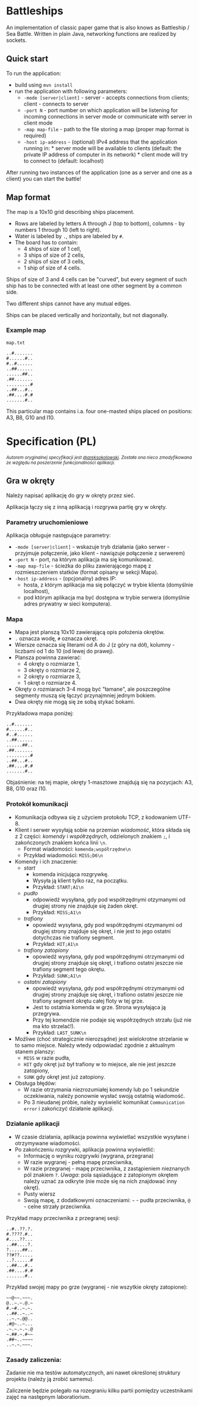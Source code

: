 # Battleships

An implementation of classic paper game that is also knows as Battleship / Sea Battle.
Written in plain Java, networking functions are realized by sockets.

## Quick start

To run the application:
* build using `mvn install`
* run the application with following parameters:
   * `-mode [server|client]` - server - accepts connections from clients; client - connects to server
   * `-port N` - port number on which application will be listening for incoming connections in server mode
   or communicate with server in client mode
   * `-map map-file` - path to the file storing a map (proper map format is required)
   * `-host ip-address` - (optional) IPv4 address that the application running in:
         * server mode will be available to clients (default: the private IP address of computer in its network)
         * client mode will try to connect to (default: localhost)

After running two instances of the application (one as a server and one as a client) you can start the battle!

## Map format

The map is a 10x10 grid describing ships placement.
* Rows are labeled by letters A through J (top to bottom), columns - by numbers 1 through 10 (left to right).
* Water is labeled by `.`, ships are labeled by `#`.
* The board has to contain:
  * 4 ships of size of 1 cell,
  * 3 ships of size of 2 cells,
  * 2 ships of size of 3 cells,
  * 1 ship of size of 4 cells.
  
Ships of size of 3 and 4 cells can be "curved", but every segment of such ship has to be connected with
at least one other segment by a common side.

Two different ships cannot have any mutual edges.

Ships can be placed vertically and horizontally, but not diagonally.

### Example map
`map.txt`

```
..#.......
#......#..
#..#......
..##......
......##..
.##.......
.........#
..##...#..
.##....#.#
.......#..
```
This particular map contains i.a. four one-masted ships placed on positions: A3, B8, G10 and I10.

# Specification (PL)

<sub>_Autorem oryginalnej specyfikacji jest [@areksokolowski](https://gitlab.com/areksokolowski)._
_Została ona nieco zmodyfikowana ze względu na poszerzenie funkcjonalności aplikacji._</sub>

## Gra w okręty

Należy napisać aplikację do gry w okręty przez sieć.

Aplikacja łączy się z inną aplikacją i rozgrywa partię gry w okręty.

### Parametry uruchomieniowe
Aplikacja obługuje następujące parametry:
* `-mode [server|client]` - wskazuje tryb działania (jako serwer - przyjmuje połączenie, jako klient - nawiązuje połączenie z serwerem)
* `-port N` - port, na którym aplikacja ma się komunikować.
* `-map map-file` - ścieżka do pliku zawierającego mapę z rozmieszczeniem statków (format opisany w sekcji Mapa).
* `-host ip-address` - (opcjonalny) adres IP:
    * hosta, z którym aplikacja ma się połączyć w trybie klienta (domyślnie localhost),
    * pod którym aplikacja ma być dostępna w trybie serwera (domyślnie adres prywatny w sieci komputera).

### Mapa
* Mapa jest planszą 10x10 zawierającą opis położenia okrętów.
* `.` oznacza wodę, `#` oznacza okręt.
* Wiersze oznacza się literami od A do J (z góry na dół), kolumny - liczbami od 1 do 10 (od lewej do prawej).
* Plansza powinna zawierać:
  * 4 okręty o rozmiarze 1,
  * 3 okręty o rozmiarze 2,
  * 2 okręty o rozmiarze 3,
  * 1 okręt o rozmiarze 4.
* Okręty o rozmiarach 3-4 mogą być "łamane", ale poszczególne segmenty muszą się łączyć przynajmniej jednym bokiem.
* Dwa okręty nie mogą się ze sobą stykać bokami.

Przykładowa mapa poniżej:
```
..#.......
#......#..
#..#......
..##......
......##..
.##.......
.........#
..##...#..
.##....#.#
.......#..
```
Objaśnienie: na tej mapie, okręty 1-masztowe znajdują się na pozycjach: A3, B8, G10 oraz I10.

### Protokół komunikacji
* Komunikacja odbywa się z użyciem protokołu TCP, z kodowaniem UTF-8.
* Klient i serwer wysyłają sobie na przemian _wiadomość_, która składa się z 2 części: _komendy_ i _współrzędnych_, odzielonych znakiem `;`, i zakończonych znakiem końca linii `\n`.
  * Format wiadomości: `komenda;współrzędne\n`
  * Przykład wiadomości: `MISS;D6\n`
* Komendy i ich znaczenie:
  * _start_
    * komenda inicjująca rozgrywkę.
    * Wysyła ją klient tylko raz, na początku.
    * Przykład: `START;A1\n`
  * _pudło_
    * odpowiedź wysyłana, gdy pod współrzędnymi otzymanymi od drugiej strony nie znajduje się żaden okręt.
    * Przykład: `MISS;A1\n`
  * _trafiony_
    * opowiedź wysyłana, gdy pod współrzędnymi otzymanymi od drugiej strony znajduje się okręt, i nie jest to jego ostatni dotychczas nie trafiony segment.
    * Przykład: `HIT;A1\n`
  * _trafiony zatopiony_
    * opowiedź wysyłana, gdy pod współrzędnymi otrzymanymi od drugiej strony znajduje się okręt, i trafiono ostatni jeszcze nie trafiony segment tego okrętu.
    * Przykład: `SUNK;A1\n`
  * _ostatni zatopiony_
    * opowiedź wysyłana, gdy pod współrzędnymi otrzymanymi od drugiej strony znajduje się okręt, i trafiono ostatni jeszcze nie trafiony segment okrętu całej floty w tej grze.
    * Jest to ostatnia komenda w grze. Strona wysyłająca ją przegrywa.
    * Przy tej komendzie nie podaje się współrzędnych strzału (już nie ma kto strzelać!).
    * Przykład: `LAST_SUNK\n`
* Możliwe (choć strategicznie nierozsądne) jest wielokrotne strzelanie w to samo miejsce. Należy wtedy odpowiadać zgodnie z aktualnym stanem planszy:
  * `MISS` w razie pudła,
  * `HIT` gdy okręt już był trafiony w to miejsce, ale nie jest jeszcze zatopiony,
  * `SUNK` gdy okręt jest już zatopiony.
* Obsługa błędów:
  * W razie otrzymania niezrozumiałej komendy lub po 1 sekundzie oczekiwania, należy ponownie wysłać swoją ostatnią wiadomość.
  * Po 3 nieudanej próbie, należy wyświelić komunikat `Communication error` i zakończyć działanie aplikacji.

### Działanie aplikacji
* W czasie działania, aplikacja powinna wyświetlać wszystkie wysyłane i otrzymywane wiadomości.
* Po zakończeniu rozgrywki, aplikacja powinna wyświetlić:
  * Informację o wyniku rozgrywki (wygrana, przegrana)
  * W razie wygranej - pełną mapę przeciwnika,
  * W razie przegranej - mapę przeciwnika, z zastąpieniem nieznanych pól znakiem `?`. _Uwaga_: pola sąsiadujące z zatopionym okrętem należy uznać za odkryte (nie może się na nich znajdować inny okręt).
  * Pusty wiersz
  * Swoją mapę, z dodatkowymi oznaczeniami: `~` - pudła przeciwnika, `@` - celne strzały przeciwnika.

Przykład mapy przeciwnika z przegranej sesji:
```
..#..??.?.
#.????.#..
#....??...
..##....?.
?.....##..
??#??.....
..?......#
..##...#..
.##....#.#
.......#..
```

Przykład swojej mapy po grze (wygranej - nie wszytkie okręty zatopione):
```
~~@~~.~~~.
@..~.~.@.~
#.~#..~.~.
..##..~..~
..~.~.@@..
.#@~..~...
.~.~.~.~.@
~.##.~.#~~
.##~..~~~~
..~.~.~~~.
```

### Zasady zaliczenia:
Zadanie nie ma testów automatycznych, ani nawet określonej struktury projektu (należy ją zrobić samemu).

Zaliczenie będzie polegało na rozegraniu kilku partii pomiędzy uczestnikami zajęć na następnym laboratiorium.
